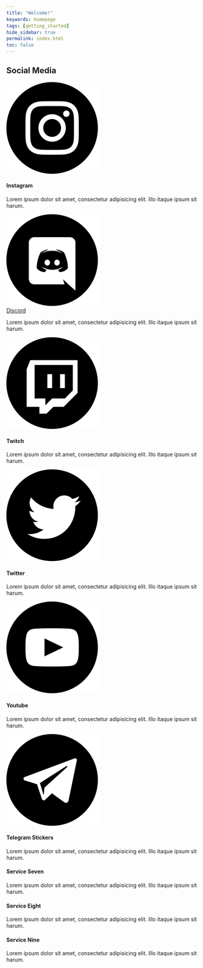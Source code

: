 ```yaml
---
title: "Welcome!"
keywords: homepage
tags: [getting_started]
hide_sidebar: true
permalink: index.html
toc: false
---
```

<!-- Social Media List -->
<div class="row">
    <div class="col-lg-12">
        <h2 class="page-header">Social Media</h2>
    </div>
    <div class="col-md-4">
        <div class="media">
            <div class="pull-left">
                <span class="fa-stack fa-2x">
                      <img src="images/social/instagram.png">
                </span>
            </div>
            <div class="media-body">
                <h4 class="media-heading">Instagram</h4>
                <p>Lorem ipsum dolor sit amet, consectetur adipisicing elit. Illo itaque ipsum sit harum.</p>
            </div>
        </div>
        <div class="media">
            <div class="pull-left">
                <span class="fa-stack fa-2x">
                  <img src="images/social/discord.png">
                </span>
            </div>
            <div class="media-body">
                <a class="media-heading" href="https://www.rapidtables.com/web/html/link/html-image-link.html">Discord</a>
                <p>Lorem ipsum dolor sit amet, consectetur adipisicing elit. Illo itaque ipsum sit harum.</p>
            </div>
        </div>
        <div class="media">
            <div class="pull-left">
                <span class="fa-stack fa-2x">
                      <img src="images/social/twitch.png">
                </span>
            </div>
            <div class="media-body">
                <h4 class="media-heading">Twitch</h4>
                <p>Lorem ipsum dolor sit amet, consectetur adipisicing elit. Illo itaque ipsum sit harum.</p>
            </div>
        </div>
    </div>
    <div class="col-md-4">
        <div class="media">
            <div class="pull-left">
                <span class="fa-stack fa-2x">
                      <img src="images/social/twitter.png">
                </span>
            </div>
            <div class="media-body">
                <h4 class="media-heading">Twitter</h4>
                <p>Lorem ipsum dolor sit amet, consectetur adipisicing elit. Illo itaque ipsum sit harum.</p>
            </div>
        </div>
        <div class="media">
            <div class="pull-left">
                <span class="fa-stack fa-2x">
                      <img src="images/social/youtube.png">
                </span>
            </div>
            <div class="media-body">
                <h4 class="media-heading">Youtube</h4>
                <p>Lorem ipsum dolor sit amet, consectetur adipisicing elit. Illo itaque ipsum sit harum.</p>
            </div>
        </div>
        <div class="media">
            <div class="pull-left">
                <span class="fa-stack fa-2x">
                      <img src="images/social/telegram.png">
                </span>
            </div>
            <div class="media-body">
                <h4 class="media-heading">Telegram Stickers</h4>
                <p>Lorem ipsum dolor sit amet, consectetur adipisicing elit. Illo itaque ipsum sit harum.</p>
            </div>
        </div>
    </div>
    <div class="col-md-4">
        <div class="media">
            <div class="pull-left">
                <span class="fa-stack fa-2x">
                      <i class="fa fa-circle fa-stack-2x text-primary"></i>
                </span>
            </div>
            <div class="media-body">
                <h4 class="media-heading">Service Seven</h4>
                <p>Lorem ipsum dolor sit amet, consectetur adipisicing elit. Illo itaque ipsum sit harum.</p>
            </div>
        </div>
        <div class="media">
            <div class="pull-left">
                <span class="fa-stack fa-2x">
                      <i class="fa fa-circle fa-stack-2x text-primary"></i>
                </span>
            </div>
            <div class="media-body">
                <h4 class="media-heading">Service Eight</h4>
                <p>Lorem ipsum dolor sit amet, consectetur adipisicing elit. Illo itaque ipsum sit harum.</p>
            </div>
        </div>
        <div class="media">
            <div class="pull-left">
                <span class="fa-stack fa-2x">
                      <i class="fa fa-circle fa-stack-2x text-primary"></i>
                </span>
            </div>
            <div class="media-body">
                <h4 class="media-heading">Service Nine</h4>
                <p>Lorem ipsum dolor sit amet, consectetur adipisicing elit. Illo itaque ipsum sit harum.</p>
            </div>
        </div>
    </div>
</div>
